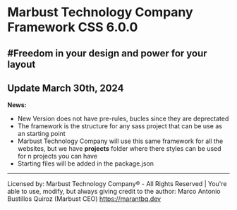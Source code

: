 # Marbust Technology Company Framework CSS 6.0.0
#Freedom in your design and power for your layout
---
Update March 30th, 2024
---
**News:**
- New Version does not have pre-rules, bucles since they are deprectated
- The framework is the structure for any sass project that can be use as an starting point
- Marbust Technology Company will use this same framework for all the websites, but we have **projects** folder where there styles can be used for n projects you can have
- Starting files will be added in the package.json
--- 

Licensed by: Marbust Technology Company® - All Rights Reserved | You're able to use, modify, but always giving credit to the author: Marco Antonio Bustillos Quiroz (Marbust CEO) https://marantbq.dev